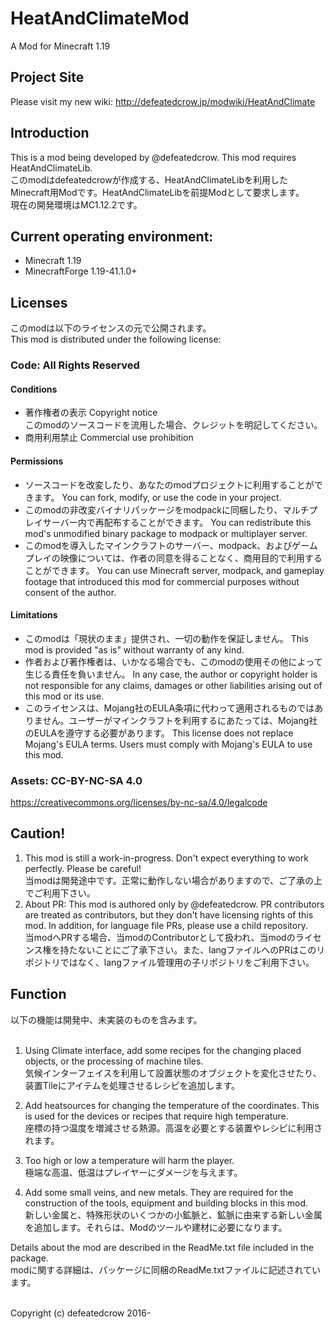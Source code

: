 # HeatAndClimateMod
A Mod for Minecraft 1.19

## Project Site
Please visit my new wiki: http://defeatedcrow.jp/modwiki/HeatAndClimate

## Introduction
This is a mod being developed by @defeatedcrow. This mod requires HeatAndClimateLib.<br>  このmodはdefeatedcrowが作成する、HeatAndClimateLibを利用したMinecraft用Modです。HeatAndClimateLibを前提Modとして要求します。<br> 現在の開発環境はMC1.12.2です。

## Current operating environment:
- Minecraft 1.19  
- MinecraftForge 1.19-41.1.0+
   
## Licenses
このmodは以下のライセンスの元で公開されます。 <br>
This mod is distributed under the following license:
### Code: All Rights Reserved
#### Conditions
- 著作権者の表示 Copyright notice
<br> このmodのソースコードを流用した場合、クレジットを明記してください。
- 商用利用禁止 Commercial use prohibition

#### Permissions
- ソースコードを改変したり、あなたのmodプロジェクトに利用することができます。
  You can fork, modify, or use the code in your project.
- このmodの非改変バイナリパッケージをmodpackに同梱したり、マルチプレイサーバー内で再配布することができます。
  You can redistribute this mod's unmodified binary package to modpack or multiplayer server.
- このmodを導入したマインクラフトのサーバー、modpack、およびゲームプレイの映像については、作者の同意を得ることなく、商用目的で利用することができます。
  You can use Minecraft server, modpack, and gameplay footage that introduced this mod for commercial purposes without consent of the author.

#### Limitations
- このmodは「現状のまま」提供され、一切の動作を保証しません。
  This mod is provided "as is" without warranty of any kind.
- 作者および著作権者は、いかなる場合でも、このmodの使用その他によって生じる責任を負いません。
  In any case, the author or copyright holder is not responsible for any claims, damages or other liabilities arising out of this mod or its use.
- このライセンスは、Mojang社のEULA条項に代わって適用されるものではありません。ユーザーがマインクラフトを利用するにあたっては、Mojang社のEULAを遵守する必要があります。
  This license does not replace Mojang's EULA terms. Users must comply with Mojang's EULA to use this mod.

### Assets: CC-BY-NC-SA 4.0 <br>
 https://creativecommons.org/licenses/by-nc-sa/4.0/legalcode

## Caution!
1. This mod is still a work-in-progress. Don't expect everything to work perfectly. Please be careful! <br> 当modは開発途中です。正常に動作しない場合がありますので、ご了承の上でご利用下さい。<br>
2. About PR: This mod is authored only by @defeatedcrow. PR contributors are treated as contributors, but they don't have licensing rights of this mod. In addition, for language file PRs, please use a child repository. <br> 当modへPRする場合、当modのContributorとして扱われ、当modのライセンス権を持たないことにご了承下さい。また、langファイルへのPRはこのリポジトリではなく、langファイル管理用の子リポジトリをご利用下さい。  <br>

## Function
以下の機能は開発中、未実装のものを含みます。<br>
<br>

1. Using Climate interface, add some recipes for the changing placed objects, or the processing of machine tiles. <br> 気候インターフェイスを利用して設置状態のオブジェクトを変化させたり、装置Tileにアイテムを処理させるレシピを追加します。<br>

2. Add heatsources for changing the temperature of the coordinates. This is used for the devices or recipes that require high temperature. <br> 座標の持つ温度を増減させる熱源。高温を必要とする装置やレシピに利用されます。<br>

3. Too high or low a temperature will harm the player. <br>  極端な高温、低温はプレイヤーにダメージを与えます。<br>

4. Add some small veins, and new metals. They are required for the construction of the tools, equipment and building blocks in this mod. <br> 新しい金属と、特殊形状のいくつかの小鉱脈と、鉱脈に由来する新しい金属を追加します。それらは、Modのツールや建材に必要になります。<br>

Details about the mod are described in the ReadMe.txt file included in the package. <br> modに関する詳細は、パッケージに同梱のReadMe.txtファイルに記述されています。

<br>
Copyright (c) defeatedcrow 2016-
